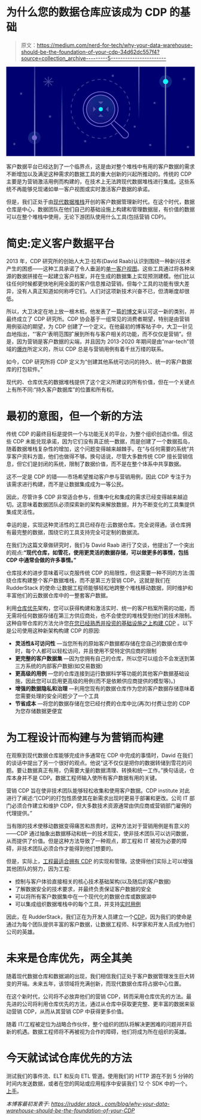 # 为什么您的数据仓库应该成为 CDP 的基础

> 原文：<https://medium.com/nerd-for-tech/why-your-data-warehouse-should-be-the-foundation-of-your-cdp-34d62dc557f4?source=collection_archive---------5----------------------->

![](img/c9539f8a966d1a20930561d5928c3c7e.png)

客户数据平台已经达到了一个临界点，这是由对整个堆栈中有用的客户数据的需求不断增加以及满足这种需求的数据工具的重大创新的兴起所推动的。传统的 CDP 主要是为营销激活用例而构建的，在技术上无法跨现代数据堆栈进行集成。这些系统不再能够兑现诸如单一客户视图或实时激活客户数据的承诺。

但是，我们正处于由[现代数据堆栈](https://www.moderndatastack.xyz/)开创的客户数据管理新时代。在这个时代，数据仓库是中心，数据团队在他们自己的基础设施上构建和管理数据层，有价值的数据可以在整个堆栈中使用，无论下游团队使用什么工具(包括营销 CDP)。

# 简史:定义客户数据平台

2013 年，CDP 研究所的创始人大卫·拉布(David Raab)认识到围绕一种新兴技术产生的困惑——这种工具承诺了令人垂涎的[单一客户视图](https://en.wikipedia.org/wiki/Single_customer_view)。这些工具通过将各种来源的数据拼接在一起建立客户档案，并在生成的数据集上实现预测建模。他们比以往任何时候都更快地利用全面的客户信息推动营销，但每个工具的功能有很大差异，没有人真正知道如何称呼它们。人们对这项新技术兴奋不已，但清晰度却很低。

所以，大卫决定在地上放一根木桩。他发表了一篇[的博文](https://customerexperiencematrix.blogspot.com/2013/04/ive-discovered-new-class-of-system.html)来认可这一新的类别，并最终成立了 CDP 研究所。CDP 协会基于一组常见的消费者期望，特别是由营销用例驱动的期望，为 CDP 创建了一个定义。在他最初的博客帖子中，大卫一针见血地指出，“‘客户’表明范围扩展到所有与客户相关的功能，而不仅仅是营销”。但是，因为营销是客户数据的尖端，并且因为 2013-2020 年期间是由“mar-tech”领域的[爆炸](https://chiefmartec.com/2020/04/marketing-technology-landscape-2020-martech-5000/)所定义的，所以 CDP 总是与营销用例有着千丝万缕的联系。

如今，CDP 研究所将 CDP 定义为“创建其他系统可访问的持久、统一的客户数据库的打包软件。”

现代的、仓库优先的数据堆栈提供了这个定义所建议的所有价值，但在一个关键点上有所不同:“持久客户数据库”的位置和所有权。

# 最初的意图，但一个新的方法

传统 CDP 的最终目标是提供一个与功能无关的平台，为整个组织创造价值。但这些 CDP 未能兑现承诺，因为它们没有真正统一数据，而是创建了一个数据孤岛，随着数据堆栈复杂性的增加，这个问题变得越来越棘手。在“与任何需要的系统”共享客户资料方面，他们也做得不够。换句话说，尽管大多数传统 CDP 擅长营销信息，但它们是封闭的系统，限制了数据价值，而不是在整个体系中共享数据。

这不一定是 CDP 的错——市场希望推动客户参与营销用例，因此 CDP 专注于为该需求进行构建，而不是让数据集成成为一等公民。

因此，尽管许多 CDP 非常适合参与，但集中化和集成的需求已经变得越来越迫切。这意味着数据团队必须探索新的架构来解放数据，并为不断变化的工具集提供集成灵活性。

幸运的是，实现这种灵活性的工具已经存在:云数据仓库。完全说得通。该仓库拥有最完整的数据，围绕它的工具支持完全可定制的数据流。

在我们为这篇文章做研究时，我们与 David Raab 进行了交谈，他提出了一个突出的观点:**“现代仓库，如雪花，使用更灵活的数据存储，可以做更多的事情，包括 CDP 中通常会做的许多事情。”**

仓库技术的进步意味着可以克服传统 CDP 的局限性，但这需要一种不同的方法:围绕仓库构建整个客户数据堆栈，而不是第三方营销 CDP。这就是我们在 RudderStack 的使命:让数据工程师能够轻松地跨整个堆栈移动数据，同时维护和丰富他们的云数据仓库中的一整套客户数据。

利用[仓库优先](https://rudderstack.com/blog/warehouse-first-the-more-secure-flexible-and-cost-effective-application-architecture)架构，您可以获得构建和激活实时、统一的客户档案所需的功能，而无需将任何数据存储在第三方供应商处，也不会使您的堆栈受到他们的技术限制。这种自带仓库的方法允许您[在您已经熟悉并投资的基础设施之上构建 CDP](https://rudderstack.com/blog/building-a-customer-data-platform-on-your-data-warehouse) 。以下是公司使用这种新架构构建 CDP 的原因:

*   **灵活性&可访问性** —当您所有的原始客户数据都存储在您自己的数据仓库中时，每个人都可以轻松访问，并且使用不受特定供应商的限制
*   **更完整的客户数据集** —因为您拥有自己的仓库，所以您可以组合不会发送到第三方系统的内部客户数据(如交易数据)
*   **更高级的用例** —您的仓库连接到运行数据科学等功能的其他客户数据基础设施，因此您可以启用更高级的用例(而不是依赖供应商提供的模型等)。)
*   **增强的数据隐私和治理** —利用您现有的数据仓库作为您的客户数据存储意味着您需要处理的安全问题少了一个工具
*   **节省成本** —将您的数据存储在您已经付费的仓库中比(再次)付费让您的 CDP 为您存储数据更便宜

# 为工程设计而构建与为营销而构建

在观察到现代数据仓库能够完成许多通常在 CDP 中完成的事情时，David 在我们的谈话中提出了另一个很好的观点。他说“这不仅仅是把你的数据转储到雪花的问题。要让数据真正有用，仍需要大量的数据清理、转换和统一工作。”换句话说，仓库本身并不是 CDP。数据工程师输入使所有客户数据有用的关键。

营销 CDP 旨在使非技术团队能够轻松收集和使用客户数据。CDP institute 对此进行了阐述:“[CDP]的打包性质使其在新需求出现时更易于部署和更改。公司 IT 部门必须合作建立和维护 CDP，但大多数技术资源通常由供应商或营销部门雇佣的代理提供。”

当有限的技术使移动数据变得痛苦和昂贵时，这种方法对于营销用例是有意义的——CDP 通过抽象出数据移动和统一的技术现实，使非技术团队可以访问数据，从而提供了价值。但是这种方法导致了一种观点，即工程和 IT 被视为必要的障碍，非技术团队必须合作才能得到他们想要的。

但是，实际上，[工程最适合拥有 CDP](https://rudderstack.com/blog/why-engineering-and-it-need-to-own-the-cdp) 的实现和管理。这使得他们实际上可以增强其他团队的努力，因为工程:

*   控制与客户体验直接相关的核心技术基础架构(以及随后的客户数据)
*   了解数据安全的技术要求，并最终负责保证客户数据的安全
*   可以将所有客户数据集中在一个现代化的数据仓库或数据湖中
*   可以集成组织数据堆栈中的每个工具，并支持[实时用例](https://rudderstack.com/blog/real-time-personalization-with-redis-and-rudderstack)

因此，在 RudderStack，我们正在为开发人员建立一个[CDP](https://rudderstack.com/video-library/what-is-a-cdp-for-developers-rudderstack)，因为我们的使命是通过为每个团队提供丰富的客户数据，让数据工程师、科学家和开发人员成为他们公司的英雄。

# 未来是仓库优先，两全其美

随着现代数据仓库和数据湖的出现，我们相信我们正处于客户数据管理发生巨大转变的开端。未来五年，该领域将充满创新，而现代数据仓库将占据中心位置。

在这个新时代，公司将不必放弃他们的营销 CDP，转而采用仓库优先的方法。最先进的公司将利用仓库优先的方法，通过从仓库中获取更完整、更丰富的数据来驱动营销 CDP，从而从其营销 CDP 中获得更多价值。

随着 IT/工程被定位为战略合作伙伴，整个组织的团队将解决更困难的问题并开启新的机遇。数据工程师将不再被视为合作的障碍，他们将成为所在组织的英雄。

# 今天就试试仓库优先的方法

测试我们的事件流、ELT 和反向 ETL 管道。使用我们的 HTTP 源在不到 5 分钟的时间内发送数据，或者在您的网站或应用程序中安装我们 12 个 SDK 中的一个。[上手](https://app.rudderlabs.com/signup?type=freetrial)。

*本博客最初发表于:* [*https://rudder stack . com/blog/why-your-data-warehouse-should-be-the-foundation-of-your-CDP*](https://rudderstack.com/blog/why-your-data-warehouse-should-be-the-foundation-of-your-cdp)